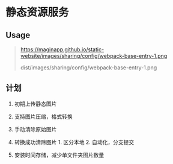 # 静态资源服务

## Usage

> https://maginapp.github.io/static-website/images/sharing/config/webpack-base-entry-1.png
> 
> dist/images/sharing/config/webpack-base-entry-1.png

## 计划

1. 初期上传静态图片
2. 支持图片压缩，格式转换
  1. 手动清除原始图片
  2. 转换成功清除图片
    1. 区分本地
    2. 自动化，分支提交

3. 安装时间存储，减少单文件夹图片数量


